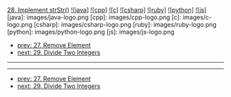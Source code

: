 [28. Implement strStr()](https://leetcode.com/problems/implement-strstr/)
[![java]](https://github.com/leetcode-study-group/leetcode-java-solutions/blob/master/028-implement-strstr.md)
[![cpp]](https://github.com/leetcode-study-group/leetcode-cpp-solutions/blob/master/028-implement-strstr.md)
[![c]](https://github.com/leetcode-study-group/leetcode-c-solutions/blob/master/028-implement-strstr.md)
[![csharp]](https://github.com/leetcode-study-group/leetcode-csharp-solutions/blob/master/028-implement-strstr.md)
[![ruby]](https://github.com/leetcode-study-group/leetcode-ruby-solutions/blob/master/028-implement-strstr.md)
[![python]](https://github.com/leetcode-study-group/leetcode-python-solutions/blob/master/028-implement-strstr.md)
[![js]](https://github.com/leetcode-study-group/leetcode-js-solutions/blob/master/028-implement-strstr.md)
[java]: images/java-logo.png
[cpp]: images/cpp-logo.png
[c]: images/c-logo.png
[csharp]: images/csharp-logo.png
[ruby]: images/ruby-logo.png
[python]: images/python-logo.png
[js]: images/js-logo.png

- [prev: 27. Remove Element](027-remove-element.md)
- [next: 29. Divide Two Integers](029-divide-two-integers.md)

---


---

- [prev: 27. Remove Element](027-remove-element.md)
- [next: 29. Divide Two Integers](029-divide-two-integers.md)
